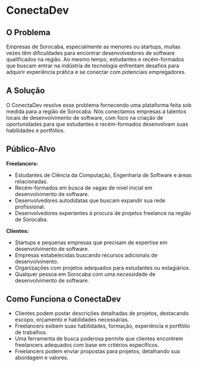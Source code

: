 # ConectaDev

## O Problema

Empresas de Sorocaba, especialmente as menores ou startups, muitas vezes têm dificuldades para encontrar desenvolvedores de software qualificados na região. Ao mesmo tempo, estudantes e recém-formados que buscam entrar na indústria de tecnologia enfrentam desafios para adquirir experiência prática e se conectar com potenciais empregadores.

## A Solução

O ConectaDev resolve esse problema fornecendo uma plataforma feita sob medida para a região de Sorocaba. Nós conectamos empresas a talentos locais de desenvolvimento de software, com foco na criação de oportunidades para que estudantes e recém-formados desenvolvam suas habilidades e portfólios.

## Público-Alvo

**Freelancers:**

- Estudantes de Ciência da Computação, Engenharia de Software e áreas relacionadas.
- Recém-formados em busca de vagas de nível inicial em desenvolvimento de software.
- Desenvolvedores autodidatas que buscam expandir sua rede profissional.
- Desenvolvedores experientes à procura de projetos freelance na região de Sorocaba.

**Clientes:**

- Startups e pequenas empresas que precisam de expertise em desenvolvimento de software.
- Empresas estabelecidas buscando recursos adicionais de desenvolvimento.
- Organizações com projetos adequados para estudantes ou estagiários.
- Qualquer pessoa em Sorocaba com uma necessidade de desenvolvimento de software.

## Como Funciona o ConectaDev

- Clientes podem postar descrições detalhadas de projetos, destacando escopo, orçamento e habilidades necessárias.
- Freelancers exibem suas habilidades, formação, experiência e portfólio de trabalhos.
- Uma ferramenta de busca poderosa permite que clientes encontrem freelancers adequados com base em critérios específicos.
- Freelancers podem enviar propostas para projetos, detalhando sua abordagem e valores.
